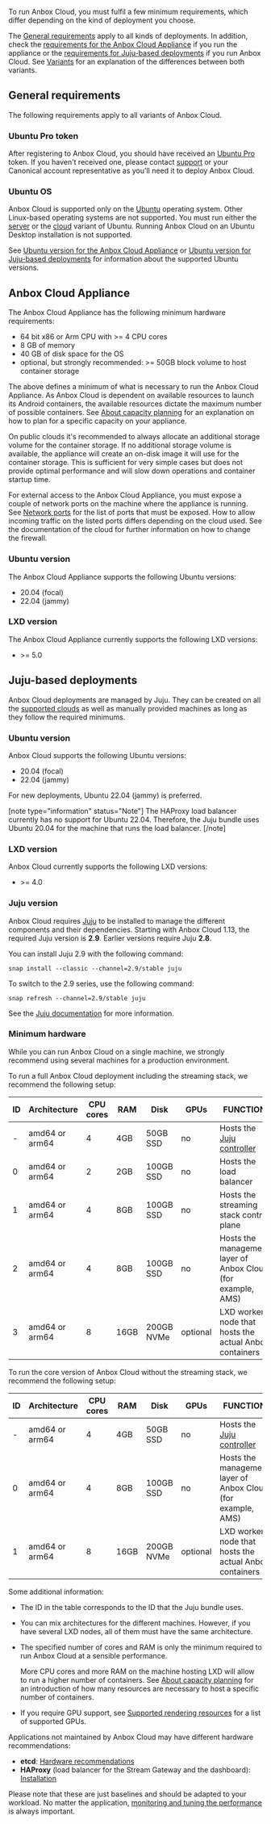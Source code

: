 To run Anbox Cloud, you must fulfil a few minimum requirements, which differ depending on the kind of deployment you choose.

The [General requirements](#general) apply to all kinds of deployments. In addition, check the [requirements for the Anbox Cloud Appliance](#appliance) if you run the appliance or the [requirements for Juju-based deployments](#juju-based) if you run Anbox Cloud. See [Variants](https://discourse.ubuntu.com/t/anbox-cloud-overview/17802#variants) for an explanation of the differences between both variants.

<a name="general"></a>
## General requirements

The following requirements apply to all variants of Anbox Cloud.

### Ubuntu Pro token

After registering to Anbox Cloud, you should have received an [Ubuntu Pro](https://ubuntu.com/pro) token. If you haven't received one, please contact [support](https://support.canonical.com/) or your Canonical account representative as you'll need it to deploy Anbox Cloud.

### Ubuntu OS

Anbox Cloud is supported only on the [Ubuntu](https://ubuntu.com/) operating system. Other Linux-based operating systems are not supported. You must run either the [server](https://ubuntu.com/download/server) or the [cloud](https://ubuntu.com/download/cloud) variant of Ubuntu. Running Anbox Cloud on an Ubuntu Desktop installation is not supported.

See [Ubuntu version for the Anbox Cloud Appliance](#appliance-ubuntu-version) or [Ubuntu version for Juju-based deployments](#ac-ubuntu-version) for information about the supported Ubuntu versions.

<a name="appliance"></a>
## Anbox Cloud Appliance

The Anbox Cloud Appliance has the following minimum hardware requirements:

* 64 bit x86 or Arm CPU with >= 4 CPU cores
* 8 GB of memory
* 40 GB of disk space for the OS
* optional, but strongly recommended: >= 50GB block volume to host container storage

The above defines a minimum of what is necessary to run the Anbox Cloud Appliance. As Anbox Cloud is dependent on available resources to launch its Android containers, the available resources dictate the maximum number of possible containers. See [About capacity planning](https://discourse.ubuntu.com/t/about-capacity-planning/28717) for an explanation on how to plan for a specific capacity on your appliance.

On public clouds it's recommended to always allocate an additional storage volume for the container storage. If no additional storage volume is available, the appliance will create an on-disk image it will use for the container storage. This is sufficient for very simple cases but does not provide optimal performance and will slow down operations and container startup time.

For external access to the Anbox Cloud Appliance, you must expose a couple of network ports on the machine where the appliance is running. See [Network ports](https://discourse.ubuntu.com/t/network-ports/33650#appliance) for the list of ports that must be exposed. How to allow incoming traffic on the listed ports differs depending on the cloud used. See the documentation of the cloud for further information on how to change the firewall.

<a name="appliance-ubuntu-version"></a>
### Ubuntu version

The Anbox Cloud Appliance supports the following Ubuntu versions:

* 20.04 (focal)
* 22.04 (jammy)

<a name="appliance-lxd-version"></a>
### LXD version

The Anbox Cloud Appliance currently supports the following LXD versions:

* &gt;= 5.0

<a name="juju-based"></a>
## Juju-based deployments

Anbox Cloud deployments are managed by Juju. They can be created on all the [supported clouds](https://juju.is/docs/clouds) as well as manually provided machines as long as they follow the required minimums.

<a name="ac-ubuntu-version"></a>
### Ubuntu version

Anbox Cloud supports the following Ubuntu versions:

* 20.04 (focal)
* 22.04 (jammy)

For new deployments, Ubuntu 22.04 (jammy) is preferred.

[note type="information" status="Note"]
The HAProxy load balancer currently has no support for Ubuntu 22.04. Therefore, the Juju bundle uses Ubuntu 20.04 for the machine that runs the load balancer.
[/note]

<a name="juju-lxd-version"></a>
### LXD version

Anbox Cloud currently supports the following LXD versions:

* &gt;= 4.0

<a name="juju-version"></a>
### Juju version

Anbox Cloud requires [Juju](https://juju.is/) to be installed to manage the different components and their dependencies. Starting with Anbox Cloud 1.13, the required Juju version is **2.9**. Earlier versions require Juju **2.8**.

You can install Juju 2.9 with the following command:

    snap install --classic --channel=2.9/stable juju

To switch to the 2.9 series, use the following command:

    snap refresh --channel=2.9/stable juju

See the [Juju documentation](https://juju.is/docs/installing) for more information.

<a name="minimum-hardware"></a>
### Minimum hardware

While you can run Anbox Cloud on a single machine, we strongly recommend using several machines for a production environment.

To run a full Anbox Cloud deployment including the streaming stack, we recommend the following setup:

ID | Architecture   | CPU cores | RAM  | Disk       | GPUs |  FUNCTION |
---|----------------|-----------|------|------------|------|------------|
-  | amd64 or arm64 | 4         | 4GB  | 50GB SSD   | no   |  Hosts the  [Juju controller](https://discourse.juju.is/t/controllers/1111)  |
0  | amd64 or arm64 | 2         | 2GB  | 100GB SSD  | no   |  Hosts the load balancer |
1  | amd64 or arm64 | 4         | 8GB  | 100GB SSD  | no   |  Hosts the streaming stack control plane |
2  | amd64 or arm64 | 4         | 8GB  | 100GB SSD  | no   |  Hosts the management layer of Anbox Cloud (for example, AMS) |
3  | amd64 or arm64 | 8         | 16GB | 200GB NVMe | optional   |  LXD worker node that hosts the actual Anbox containers  |

To run the core version of Anbox Cloud without the streaming stack, we recommend the following setup:

ID | Architecture   | CPU cores | RAM  | Disk       | GPUs |  FUNCTION |
---|----------------|-----------|------|------------|------|------------|
-  | amd64 or arm64 | 4         | 4GB  | 50GB SSD   | no   |  Hosts the  [Juju controller](https://discourse.juju.is/t/controllers/1111)  |
0  | amd64 or arm64 | 4         | 8GB  | 100GB SSD  | no   |  Hosts the management layer of Anbox Cloud (for example, AMS)  |
1  | amd64 or arm64 | 8         | 16GB | 200GB NVMe | optional   |  LXD worker node that hosts the actual Anbox containers  |

Some additional information:

- The ID in the table corresponds to the ID that the Juju bundle uses.
- You can mix architectures for the different machines. However, if you have several LXD nodes, all of them must have the same architecture.
- The specified number of cores and RAM is only the minimum required to run Anbox Cloud at a sensible performance.

  More CPU cores and more RAM on the machine hosting LXD will allow to run a higher number of containers. See [About capacity planning](https://discourse.ubuntu.com/t/about-capacity-planning/28717) for an introduction of how many resources are necessary to host a specific number of containers.
- If you require GPU support, see [Supported rendering resources](https://discourse.ubuntu.com/t/37322) for a list of supported GPUs.

Applications not maintained by Anbox Cloud may have different hardware recommendations:
 - **etcd**: [Hardware recommendations](https://etcd.io/docs/v3.5/op-guide/hardware/)
 - **HAProxy** (load balancer for the Stream Gateway and the dashboard): [Installation](https://www.haproxy.com/documentation/hapee/latest/getting-started/hardware/)

Please note that these are just baselines and should be adapted to your workload. No matter the application, [monitoring and tuning the performance](https://discourse.ubuntu.com/t/about-performance/29416) is always important.
